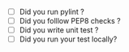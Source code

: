 - [ ] Did you run pylint ?
- [ ] Did you folllow PEP8 checks ?
- [ ] Did you write unit test ?
- [ ] Did you run your test locally?
